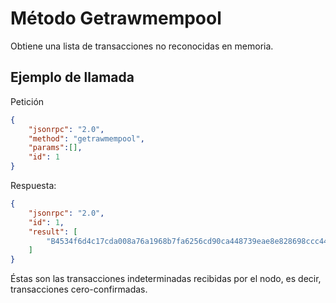 # Método Getrawmempool 

Obtiene una lista de transacciones no reconocidas en memoria.

## Ejemplo de llamada

Petición

```json
{
	"jsonrpc": "2.0",
	"method": "getrawmempool",
	"params":[],
	"id": 1
}
```

Respuesta:

```json
{
	"jsonrpc": "2.0",
	"id": 1,
	"result": [
		"B4534f6d4c17cda008a76a1968b7fa6256cd90ca448739eae8e828698ccc44e7"
	]
}
```

Éstas son las transacciones indeterminadas recibidas por el nodo, es decir, transacciones cero-confirmadas.

